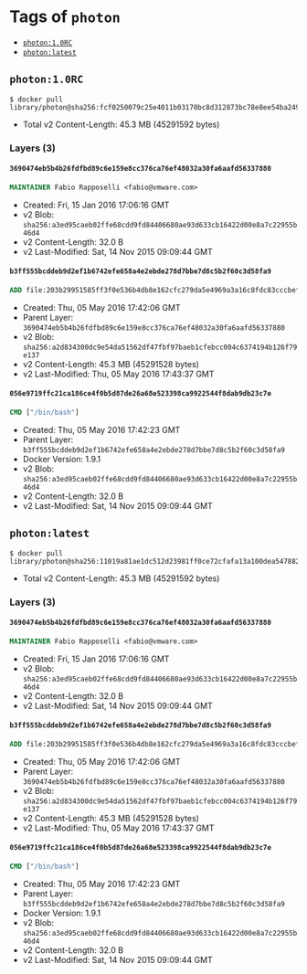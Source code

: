 <!-- THIS FILE IS GENERATED VIA '.template-helpers/generate-tag-details.pl' -->

# Tags of `photon`

-	[`photon:1.0RC`](#photon10rc)
-	[`photon:latest`](#photonlatest)

## `photon:1.0RC`

```console
$ docker pull library/photon@sha256:fcf0250079c25e4011b03170bc8d312873bc78e8ee54ba249bc5c1e93872664d
```

-	Total v2 Content-Length: 45.3 MB (45291592 bytes)

### Layers (3)

#### `3690474eb5b4b26fdfbd89c6e159e8cc376ca76ef48032a30fa6aafd56337880`

```dockerfile
MAINTAINER Fabio Rapposelli <fabio@vmware.com>
```

-	Created: Fri, 15 Jan 2016 17:06:16 GMT
-	v2 Blob: `sha256:a3ed95caeb02ffe68cdd9fd84406680ae93d633cb16422d00e8a7c22955b46d4`
-	v2 Content-Length: 32.0 B
-	v2 Last-Modified: Sat, 14 Nov 2015 09:09:44 GMT

#### `b3ff555bcddeb9d2ef1b6742efe658a4e2ebde278d7bbe7d8c5b2f60c3d58fa9`

```dockerfile
ADD file:203b29951585ff3f0e536b4db8e162cfc279da5e4969a3a16c8fdc83cccbef43 in /
```

-	Created: Thu, 05 May 2016 17:42:06 GMT
-	Parent Layer: `3690474eb5b4b26fdfbd89c6e159e8cc376ca76ef48032a30fa6aafd56337880`
-	v2 Blob: `sha256:a2d834300dc9e54da51562df47fbf97baeb1cfebcc004c6374194b126f79e137`
-	v2 Content-Length: 45.3 MB (45291528 bytes)
-	v2 Last-Modified: Thu, 05 May 2016 17:43:37 GMT

#### `056e9719ffc21ca186ce4f0b5d87de26a68e523398ca9922544f8dab9db23c7e`

```dockerfile
CMD ["/bin/bash"]
```

-	Created: Thu, 05 May 2016 17:42:23 GMT
-	Parent Layer: `b3ff555bcddeb9d2ef1b6742efe658a4e2ebde278d7bbe7d8c5b2f60c3d58fa9`
-	Docker Version: 1.9.1
-	v2 Blob: `sha256:a3ed95caeb02ffe68cdd9fd84406680ae93d633cb16422d00e8a7c22955b46d4`
-	v2 Content-Length: 32.0 B
-	v2 Last-Modified: Sat, 14 Nov 2015 09:09:44 GMT

## `photon:latest`

```console
$ docker pull library/photon@sha256:11019a81ae1dc512d23981ff0ce72cfafa13a100dea5478827dcbe60b7915cc6
```

-	Total v2 Content-Length: 45.3 MB (45291592 bytes)

### Layers (3)

#### `3690474eb5b4b26fdfbd89c6e159e8cc376ca76ef48032a30fa6aafd56337880`

```dockerfile
MAINTAINER Fabio Rapposelli <fabio@vmware.com>
```

-	Created: Fri, 15 Jan 2016 17:06:16 GMT
-	v2 Blob: `sha256:a3ed95caeb02ffe68cdd9fd84406680ae93d633cb16422d00e8a7c22955b46d4`
-	v2 Content-Length: 32.0 B
-	v2 Last-Modified: Sat, 14 Nov 2015 09:09:44 GMT

#### `b3ff555bcddeb9d2ef1b6742efe658a4e2ebde278d7bbe7d8c5b2f60c3d58fa9`

```dockerfile
ADD file:203b29951585ff3f0e536b4db8e162cfc279da5e4969a3a16c8fdc83cccbef43 in /
```

-	Created: Thu, 05 May 2016 17:42:06 GMT
-	Parent Layer: `3690474eb5b4b26fdfbd89c6e159e8cc376ca76ef48032a30fa6aafd56337880`
-	v2 Blob: `sha256:a2d834300dc9e54da51562df47fbf97baeb1cfebcc004c6374194b126f79e137`
-	v2 Content-Length: 45.3 MB (45291528 bytes)
-	v2 Last-Modified: Thu, 05 May 2016 17:43:37 GMT

#### `056e9719ffc21ca186ce4f0b5d87de26a68e523398ca9922544f8dab9db23c7e`

```dockerfile
CMD ["/bin/bash"]
```

-	Created: Thu, 05 May 2016 17:42:23 GMT
-	Parent Layer: `b3ff555bcddeb9d2ef1b6742efe658a4e2ebde278d7bbe7d8c5b2f60c3d58fa9`
-	Docker Version: 1.9.1
-	v2 Blob: `sha256:a3ed95caeb02ffe68cdd9fd84406680ae93d633cb16422d00e8a7c22955b46d4`
-	v2 Content-Length: 32.0 B
-	v2 Last-Modified: Sat, 14 Nov 2015 09:09:44 GMT
